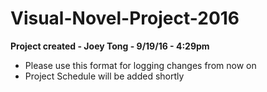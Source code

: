 # Visual-Novel-Project-2016
<b>Project created - Joey Tong - 9/19/16 - 4:29pm</b>
<ul>
  <li>Please use this format for logging changes from now on</li>
  <li>Project Schedule will be added shortly</li>
</ul>
<br>
